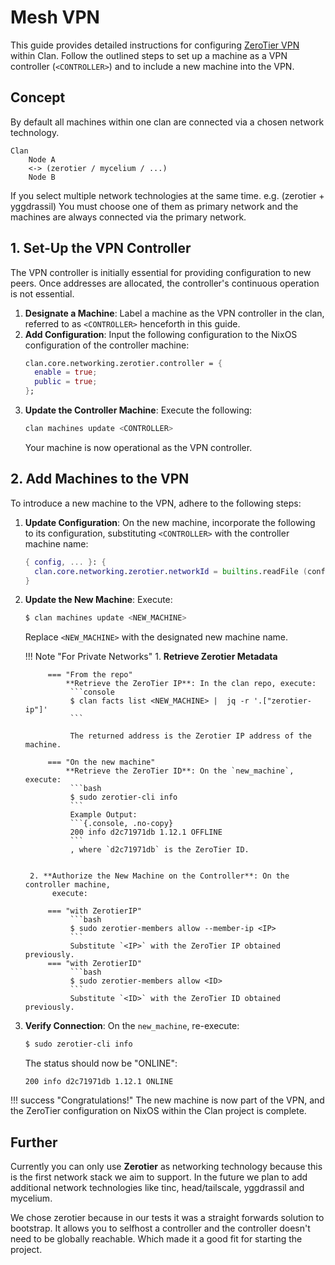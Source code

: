 # Mesh VPN

This guide provides detailed instructions for configuring
[ZeroTier VPN](https://zerotier.com) within Clan. Follow the
outlined steps to set up a machine as a VPN controller (`<CONTROLLER>`) and to
include a new machine into the VPN.

## Concept

By default all machines within one clan are connected via a chosen network technology.

```{.no-copy}
Clan 
    Node A
    <-> (zerotier / mycelium / ...)
    Node B
```

If you select multiple network technologies at the same time. e.g. (zerotier + yggdrassil)
You must choose one of them as primary network and the machines are always connected via the primary network.

## 1. Set-Up the VPN Controller

The VPN controller is initially essential for providing configuration to new
peers. Once addresses are allocated, the controller's continuous operation is not essential.

1. **Designate a Machine**: Label a machine as the VPN controller in the clan,
   referred to as `<CONTROLLER>` henceforth in this guide.
2. **Add Configuration**: Input the following configuration to the NixOS
   configuration of the controller machine:
   ```nix
   clan.core.networking.zerotier.controller = {
     enable = true;
     public = true;
   };
   ```
3. **Update the Controller Machine**: Execute the following:
   ```bash
   clan machines update <CONTROLLER>
   ```
   Your machine is now operational as the VPN controller.

## 2. Add Machines to the VPN

To introduce a new machine to the VPN, adhere to the following steps:

1. **Update Configuration**: On the new machine, incorporate the following to its
   configuration, substituting `<CONTROLLER>` with the controller machine name:
   ```nix
   { config, ... }: {
     clan.core.networking.zerotier.networkId = builtins.readFile (config.clan.core.clanDir + "/machines/<CONTROLLER>/facts/zerotier-network-id");
   }
   ```
1. **Update the New Machine**: Execute:
   ```bash
   $ clan machines update <NEW_MACHINE>
   ```
   Replace `<NEW_MACHINE>` with the designated new machine name.

    !!! Note "For Private Networks"
        1. **Retrieve Zerotier Metadata**

            === "From the repo"
                **Retrieve the ZeroTier IP**: In the clan repo, execute:
                 ```console
                 $ clan facts list <NEW_MACHINE> |  jq -r '.["zerotier-ip"]'
                 ```

                 The returned address is the Zerotier IP address of the machine.

            === "On the new machine"
                **Retrieve the ZeroTier ID**: On the `new_machine`, execute:
                 ```bash
                 $ sudo zerotier-cli info
                 ```
                 Example Output: 
                 ```{.console, .no-copy}
                 200 info d2c71971db 1.12.1 OFFLINE
                 ```
                 , where `d2c71971db` is the ZeroTier ID.

          
        2. **Authorize the New Machine on the Controller**: On the controller machine,
             execute:

            === "with ZerotierIP"
                 ```bash
                 $ sudo zerotier-members allow --member-ip <IP>
                 ```
                 Substitute `<IP>` with the ZeroTier IP obtained previously.
            === "with ZerotierID"
                 ```bash
                 $ sudo zerotier-members allow <ID>
                 ```
                 Substitute `<ID>` with the ZeroTier ID obtained previously.

2. **Verify Connection**: On the `new_machine`, re-execute:
   ```bash
   $ sudo zerotier-cli info
   ```
   The status should now be "ONLINE":
   ```{.console, .no-copy}
   200 info d2c71971db 1.12.1 ONLINE
   ```

!!! success "Congratulations!"
    The new machine is now part of the VPN, and the ZeroTier
    configuration on NixOS within the Clan project is complete.

## Further

Currently you can only use **Zerotier** as networking technology because this is the first network stack we aim to support.
In the future we plan to add additional network technologies like tinc, head/tailscale, yggdrassil and mycelium.

We chose zerotier because in our tests it was a straight forwards solution to bootstrap.
It allows you to selfhost a controller and the controller doesn't need to be globally reachable.
Which made it a good fit for starting the project.
